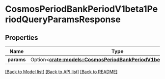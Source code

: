 # CosmosPeriodBankPeriodV1beta1PeriodQueryParamsResponse

## Properties

Name | Type | Description | Notes
------------ | ------------- | ------------- | -------------
**params** | Option<[**crate::models::CosmosPeriodBankPeriodV1beta1PeriodParams**](cosmos.bank.v1beta1.Params.md)> |  | [optional]

[[Back to Model list]](../README.md#documentation-for-models) [[Back to API list]](../README.md#documentation-for-api-endpoints) [[Back to README]](../README.md)


